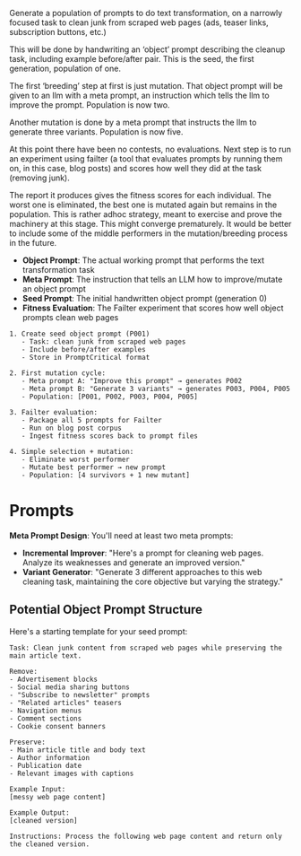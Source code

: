 
Generate a population of prompts to do text transformation, on a
narrowly focused task to clean junk from scraped web pages (ads, teaser links,
subscription buttons, etc.)

This will be done by handwriting an ‘object’ prompt describing the cleanup task,
including example before/after pair. This is the seed, the first generation,
population of one.

The first ‘breeding’ step at first is just mutation. That object prompt will be
given to an llm with a meta prompt, an instruction which tells the llm to
improve the prompt. Population is now two.

Another mutation is done by a meta prompt that instructs the llm to generate
three variants. Population is now five.

At this point there have been no contests, no evaluations. Next step is to run
an experiment using failter (a tool that evaluates prompts by running them on,
in this case, blog posts) and scores how well they did at the task (removing
junk).

The report it produces gives the fitness scores for each individual. The worst
one is eliminated, the best one is mutated again but remains in the population.
This is rather adhoc strategy, meant to exercise and prove the machinery at this
stage.  This might converge prematurely.  It would be better to include some of the
middle performers in the mutation/breeding process in the future.

- **Object Prompt**: The actual working prompt that performs the text transformation task
- **Meta Prompt**: The instruction that tells an LLM how to improve/mutate an object prompt
- **Seed Prompt**: The initial handwritten object prompt (generation 0)
- **Fitness Evaluation**: The Failter experiment that scores how well object prompts clean web pages



```
1. Create seed object prompt (P001)
   - Task: clean junk from scraped web pages
   - Include before/after examples
   - Store in PromptCritical format

2. First mutation cycle:
   - Meta prompt A: "Improve this prompt" → generates P002
   - Meta prompt B: "Generate 3 variants" → generates P003, P004, P005
   - Population: [P001, P002, P003, P004, P005]

3. Failter evaluation:
   - Package all 5 prompts for Failter
   - Run on blog post corpus
   - Ingest fitness scores back to prompt files

4. Simple selection + mutation:
   - Eliminate worst performer
   - Mutate best performer → new prompt
   - Population: [4 survivors + 1 new mutant]
```

# Prompts

**Meta Prompt Design**: You'll need at least two meta prompts:
- **Incremental Improver**: "Here's a prompt for cleaning web pages. Analyze its weaknesses and generate an improved version."
- **Variant Generator**: "Generate 3 different approaches to this web cleaning task, maintaining the core objective but varying the strategy."

## Potential Object Prompt Structure

Here's a starting template for your seed prompt:

```
Task: Clean junk content from scraped web pages while preserving the main article text.

Remove:
- Advertisement blocks
- Social media sharing buttons  
- "Subscribe to newsletter" prompts
- "Related articles" teasers
- Navigation menus
- Comment sections
- Cookie consent banners

Preserve:
- Main article title and body text
- Author information
- Publication date
- Relevant images with captions

Example Input:
[messy web page content]

Example Output:
[cleaned version]

Instructions: Process the following web page content and return only the cleaned version.
```

